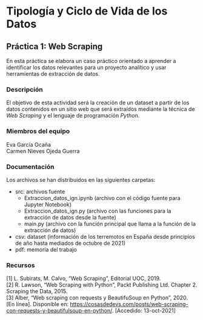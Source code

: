 # Tipología y Ciclo de Vida de los Datos
## Práctica 1: Web Scraping 

En esta práctica se elabora un caso práctico orientado a aprender a identificar los datos relevantes para un proyecto analítico y usar herramientas de extracción de datos.

### Descripción

El objetivo de esta actividad será la creación de un dataset a partir de los datos contenidos en un sitio web que será extraídos mediante la técnica de _Web Scraping_ y el lenguaje de programación _Python_.

### Miembros del equipo

Eva García Ocaña  
Carmen Nieves Ojeda Guerra

### Documentación

Los archivos se han distribuidos en las siguientes carpetas:

- src: archivos fuente    
    * Extraccion_datos_ign.ipynb (archivo con el código fuente para Jupyter Notebook)
    * Extraccion_datos_ign.py (archivo con las funciones para la extracción de datos desde la fuente)
    * main.py (archivo con la función principal que llama a la función de la extracción de datos)
- csv: dataset (información de los terremotos en España desde principios de año hasta mediados de octubre de 2021)
- pdf: memoria del trabajo 

### Recursos

[1] L. Subirats, M. Calvo, “Web Scraping”, Editorial UOC, 2019.  
[2] R. Lawson, “Web Scraping with Python”, Packt Publishing Ltd. Chapter 2. Scraping the Data, 2015.  
[3] Alber, “Web scraping con requests y BeautifuSoup en Python”, 2020. [En línea]. Disponible en: https://cosasdedevs.com/posts/web-scraping-con-requests-y-beautifulsoup-en-python/. [Accedido: 13-oct-2021]
